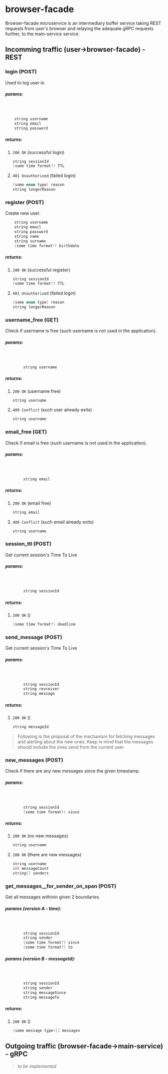# browser-facade
Browser-facade microservice is an intermediary buffer service taking REST requests from user's browser and relaying the adequate gRPC requests further, to the main-service service.

## Incomming traffic (user&#8594;browser-facade) - REST

### login (POST)
Used to log user in. 
##### params:
##### &nbsp;
```cpp
    string username
    string email
    string password
```
##### returns:
1.  `200 OK` (successful login)
    ```cpp
    string sessionId
    (some time format?) TTL 
    ```
1.  `401 Unauthorized` (failed login)
    ```cpp
    (some enum type) reason
    string longerReason
    ```


### register (POST)
Create new user.
```cpp
    string username
    string email
    string password
    string name
    string surname
    (some time format?) birthdate
```
##### returns:
1.  `200 OK` (successful register)
    ```cpp
    string sessionId
    (some time format?) TTL 
    ```
1.  `401 Unauthorized` (failed login)
    ```cpp
    (some enum type) reason
    string longerReason
    ```
 

### username_free (GET) 
Check if username is free (such username is not used in the application).
##### params:
##### &nbsp;
```cpp
        string username
```

##### returns:
1.  `200 OK` (username free)
    ```cpp
    string username
    ```
1.  `409 Conflict` (such user already exits)
    ```cpp
    string username
    ```
    

### email_free (GET) 
Check if email is free (such username is not used in the application).
##### params:
##### &nbsp;
```cpp
        string email
```

##### returns:
1.  `200 OK` (email free)
    ```cpp
    string email
    ```
1.  `409 Conflict` (such email already exits)
    ```cpp
    string username
    ```

### session_ttl (POST) 
Get current session's Time To Live
##### params:
##### &nbsp;
```cpp
        string sessionId
```

##### returns:
1.  `200 OK` ()
    ```cpp
    (some time format?) deadline
    ```

### send_message (POST) 
Get current session's Time To Live
##### params:
##### &nbsp;
```cpp
        string sessionId
        string revceiver
        string message
```

##### returns:
1.  `200 OK` ()
    ```cpp
    string messageId
    ```



> Following is the proposal of the mechanism for fetching messages and alerting about the new ones.
> Keep in mind that the messages should include the ones send from the current user.

### new_messages (POST) 
Check if there are any new messages since the given timestamp.
##### params:
##### &nbsp;
```cpp
        string sessionId
        (some time format?) since
```

##### returns:
1.  `200 OK` (no new messages)
    ```cpp
    string username
    ```
1.  `200 OK` (there are new messages)
    ```cpp
    string username
    int messageCount
    string[] senders
    ```

### get_messages__for_sender_on_span (POST) 
Get all messages withinin given 2 boundaries.
##### params (version A - time):
##### &nbsp;
```cpp
        string sessionId
        string sender
        (some time format?) since
        (some time format?) to
```

##### params (version B - messageId):
##### &nbsp;
```cpp
        string sessionId
        string sender
        string messageSince
        string messageTo
```

##### returns:
1.  `200 OK` ()
    ```cpp
    (some message type)[] messages
    ```


## Outgoing traffic (browser-facade&#8594;main-service) - gRPC
> _to be implemented_